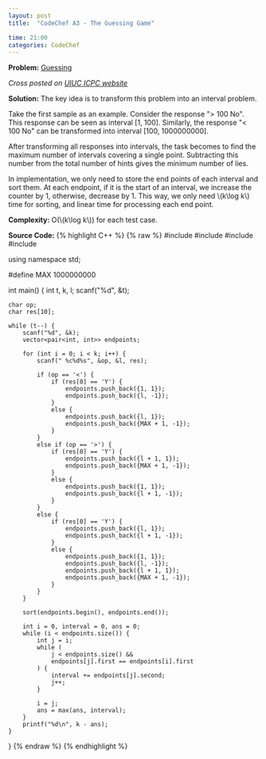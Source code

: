 ```yaml
---
layout: post
title:  "CodeChef A3 - The Guessing Game"

time: 21:00
categories: CodeChef
---
```


**Problem:** [Guessing](https://www.codechef.com/problems/A3)

*Cross posted on [UIUC ICPC website](http://icpc.cs.illinois.edu/)*

**Solution:**
The key idea is to transform this problem into an interval problem. 

Take the first sample as an example.
Consider the response "> 100 No". This response can be seen as interval
[1, 100]. Similarly, the response "< 100 No" can be transformed into interval
[100, 1000000000]. 

After transforming all responses into intervals, the task
becomes to find the maximum number of intervals covering a single  point. 
Subtracting this number from the total number of hints
gives the minimum number of lies.

In implementation, we only need to store the end points of each interval and 
sort them. 
At each endpoint, if it is the start of an interval, we increase the
counter by 1, otherwise, decrease by 1. This way, we only need \\(k\log k\\)
time for sorting, and linear time for processing each end point.

**Complexity:** O(\\(k\log k\\)) for each test case.

**Source Code:**
{% highlight C++ %}
{% raw %}
#include <cstdio>
#include <vector>
#include <utility>
#include <algorithm>

using namespace std;

#define MAX 1000000000 

int main() {
    int t, k, l;
    scanf("%d", &t);

    char op;
    char res[10];

    while (t--) {
        scanf("%d", &k);
        vector<pair<int, int>> endpoints;

        for (int i = 0; i < k; i++) {
            scanf(" %c%d%s", &op, &l, res); 

            if (op == '<') {
                if (res[0] == 'Y') {
                    endpoints.push_back({1, 1});
                    endpoints.push_back({l, -1});
                }
                else {
                    endpoints.push_back({l, 1});
                    endpoints.push_back({MAX + 1, -1});
                }
            }
            else if (op == '>') {
                if (res[0] == 'Y') {
                    endpoints.push_back({l + 1, 1});
                    endpoints.push_back({MAX + 1, -1});
                }
                else {
                    endpoints.push_back({1, 1});
                    endpoints.push_back({l + 1, -1});
                }
            }
            else {
                if (res[0] == 'Y') {
                    endpoints.push_back({l, 1});
                    endpoints.push_back({l + 1, -1});
                }
                else {
                    endpoints.push_back({1, 1});
                    endpoints.push_back({l, -1});
                    endpoints.push_back({l + 1, 1});
                    endpoints.push_back({MAX + 1, -1});
                }
            }
        }

        sort(endpoints.begin(), endpoints.end());

        int i = 0, interval = 0, ans = 0;
        while (i < endpoints.size()) {
            int j = i;
            while (
                j < endpoints.size() && 
                endpoints[j].first == endpoints[i].first
            ) {
                interval += endpoints[j].second; 
                j++;
            }

            i = j;
            ans = max(ans, interval);
        }
        printf("%d\n", k - ans);
    }
}
{% endraw %}
{% endhighlight %}
